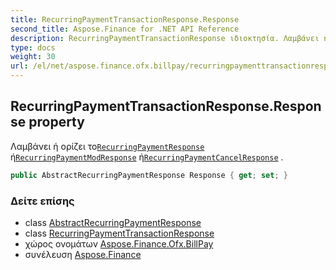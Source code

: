 ```yaml
---
title: RecurringPaymentTransactionResponse.Response
second_title: Aspose.Finance for .NET API Reference
description: RecurringPaymentTransactionResponse ιδιοκτησία. Λαμβάνει ή ορίζει τοRecurringPaymentResponse ήRecurringPaymentModResponse ήRecurringPaymentCancelResponse .
type: docs
weight: 30
url: /el/net/aspose.finance.ofx.billpay/recurringpaymenttransactionresponse/response/
---
```

## RecurringPaymentTransactionResponse.Response property

Λαμβάνει ή ορίζει το[`RecurringPaymentResponse`](../../recurringpaymentresponse/) ή[`RecurringPaymentModResponse`](../../recurringpaymentmodresponse/) ή[`RecurringPaymentCancelResponse`](../../recurringpaymentcancelresponse/) .

```csharp
public AbstractRecurringPaymentResponse Response { get; set; }
```

### Δείτε επίσης

* class [AbstractRecurringPaymentResponse](../../abstractrecurringpaymentresponse/)
* class [RecurringPaymentTransactionResponse](../)
* χώρος ονομάτων [Aspose.Finance.Ofx.BillPay](../../recurringpaymenttransactionresponse/)
* συνέλευση [Aspose.Finance](../../../)


